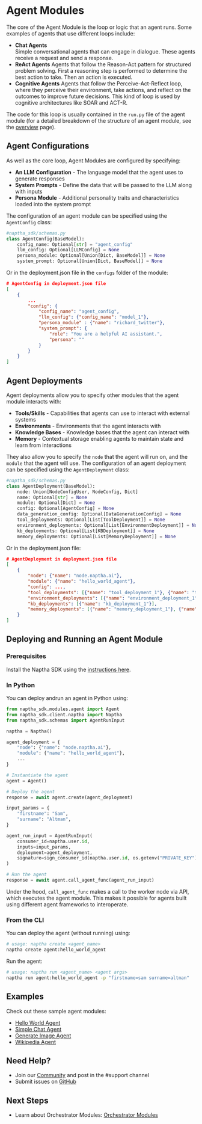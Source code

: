 # Agent Modules

The core of the Agent Module is the loop or logic that an agent runs. Some examples of agents that use different loops include: 

- **Chat Agents**  
  Simple conversational agents that can engage in dialogue. These agents receive a request and send a response. 
- **ReAct Agents**
  Agents that follow the Reason-Act pattern for structured problem solving. First a reasoning step is performed to determine the best action to take. Then an action is executed. 
- **Cognitive Agents**
  Agents that follow the Perceive-Act-Reflect loop, where they perceive their environment, take actions, and reflect on the outcomes to improve future decisions. This kind of loop is used by cognitive architectures like SOAR and ACT-R.

The code for this loop is usually contained in the `run.py` file of the agent module (for a detailed breakdown of the structure of an agent module, see the [overview](/NapthaModules/0-overview) page).

## Agent Configurations

As well as the core loop, Agent Modules are configured by specifying:

* **An LLM Configuration** - The language model that the agent uses to generate responses
* **System Prompts** - Define the data that will be passed to the LLM along with inputs
* **Persona Module** - Additional personality traits and characteristics loaded into the system prompt

The configuration of an agent module can be specified using the `AgentConfig` class:

```python
#naptha_sdk/schemas.py
class AgentConfig(BaseModel):
    config_name: Optional[str] = "agent_config"
    llm_config: Optional[LLMConfig] = None
    persona_module: Optional[Union[Dict, BaseModel]] = None
    system_prompt: Optional[Union[Dict, BaseModel]] = None
```

Or in the deployment.json file in the `configs` folder of the module:

```json
# AgentConfig in deployment.json file 
[
    {
        ...
        "config": {
            "config_name": "agent_config",
            "llm_config": {"config_name": "model_1"},
            "persona_module" : {"name": "richard_twitter"},
            "system_prompt": {
                "role": "You are a helpful AI assistant.",
                "persona": ""
            }
        }
    }
]
```

## Agent Deployments

Agent deployments allow you to specify other modules that the agent module interacts with:

* **Tools/Skills** - Capabilities that agents can use to interact with external systems
* **Environments** - Environments that the agent interacts with
* **Knowledge Bases** - Knowledge bases that the agent can interact with
* **Memory** - Contextual storage enabling agents to maintain state and learn from interactions

They also allow you to specify the `node` that the agent will run on, and the `module` that the agent will use. The configuration of an agent deployment can be specified using the `AgentDeployment` class:

```python
#naptha_sdk/schemas.py
class AgentDeployment(BaseModel):
    node: Union[NodeConfigUser, NodeConfig, Dict]
    name: Optional[str] = None
    module: Optional[Dict] = None
    config: Optional[AgentConfig] = None
    data_generation_config: Optional[DataGenerationConfig] = None
    tool_deployments: Optional[List[ToolDeployment]] = None
    environment_deployments: Optional[List[EnvironmentDeployment]] = None
    kb_deployments: Optional[List[KBDeployment]] = None
    memory_deployments: Optional[List[MemoryDeployment]] = None
```

Or in the deployment.json file:

```json
# AgentDeployment in deployment.json file 
[
    {
        "node": {"name": "node.naptha.ai"},
        "module": {"name": "hello_world_agent"},
        "config": ...,
        "tool_deployments": [{"name": "tool_deployment_1"}, {"name": "tool_deployment_2"}],
        "environment_deployments": [{"name": "environment_deployment_1"}],
        "kb_deployments": [{"name": "kb_deployment_1"}],
        "memory_deployments": [{"name": "memory_deployment_1"}, {"name": "memory_deployment_2"}]
    }
]
```


## Deploying and Running an Agent Module

### Prerequisites

Install the Naptha SDK using the [instructions here](https://github.com/NapthaAI/naptha-sdk/?tab=readme-ov-file#install).

### In Python

You can deploy andrun an agent in Python using:

```python
from naptha_sdk.modules.agent import Agent
from naptha_sdk.client.naptha import Naptha
from naptha_sdk.schemas import AgentRunInput

naptha = Naptha()

agent_deployment = {
    "node": {"name": "node.naptha.ai"},
    "module": {"name": "hello_world_agent"},
    ...
}

# Instantiate the agent
agent = Agent()

# Deploy the agent
response = await agent.create(agent_deployment)

input_params = {
    "firstname": "Sam",
    "surname": "Altman",
}

agent_run_input = AgentRunInput(
    consumer_id=naptha.user.id,
    inputs=input_params,
    deployment=agent_deployment,
    signature=sign_consumer_id(naptha.user.id, os.getenv("PRIVATE_KEY"))
)

# Run the agent
response = await agent.call_agent_func(agent_run_input)
```

Under the hood, `call_agent_func` makes a call to the worker node via API, which executes the agent module. This makes it possible for agents built using different agent frameworks to interoperate.

### From the CLI

You can deploy the agent (without running) using:

```bash
# usage: naptha create <agent_name>
naptha create agent:hello_world_agent
```

Run the agent:

```bash
# usage: naptha run <agent_name> <agent args>
naptha run agent:hello_world_agent -p "firstname=sam surname=altman"
```

## Examples

Check out these sample agent modules:
- [Hello World Agent](https://github.com/NapthaAI/hello_world_agent)
- [Simple Chat Agent](https://github.com/NapthaAI/simple_chat_agent)
- [Generate Image Agent](https://github.com/NapthaAI/generate_image_agent)
- [Wikipedia Agent](https://github.com/NapthaAI/wikipedia_agent)

## Need Help?
- Join our [Community](https://naptha.ai/naptha-community) and post in the #support channel 
- Submit issues on [GitHub](https://github.com/NapthaAI)

## Next Steps

- Learn about Orchestrator Modules: [Orchestrator Modules](/docs/NapthaModules/2-orchestrator)